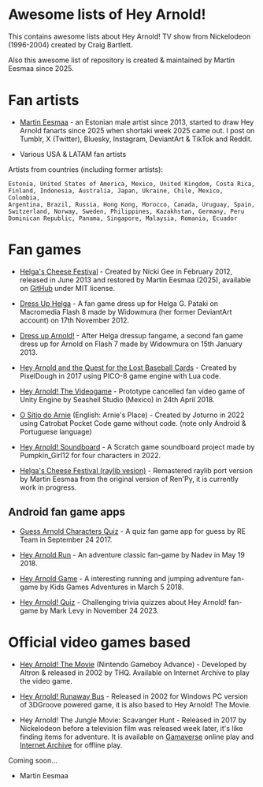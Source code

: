 # Awesome lists of Hey Arnold!

This contains awesome lists about Hey Arnold! TV show from Nickelodeon (1996-2004) created by Craig Bartlett.

Also this awesome list of repository is created & maintained by Martin Eesmaa since 2025.

# Fan artists

- [Martin Eesmaa](https://linktr.ee/martineesmaa) - an Estonian male artist since 2013, started to draw Hey Arnold fanarts since 2025 when shortaki week 2025 came out. I post on Tumblr, X (Twitter), Bluesky, Instagram, DeviantArt & TikTok and Reddit.

- Various USA & LATAM fan artists

Artists from countries (including former artists):

```
Estonia, United States of America, Mexico, United Kingdom, Costa Rica,
Finland, Indonesia, Australia, Japan, Ukraine, Chile, Mexico, Colombia,
Argentina, Brazil, Russia, Hong Kong, Morocco, Canada, Uruguay, Spain,
Switzerland, Norway, Sweden, Philippines, Kazakhstan, Germany, Peru 
Dominican Republic, Panama, Singapore, Malaysia, Romania, Ecuador
```

# Fan games

- [Helga's Cheese Festival](https://martineesmaa.itch.io/hahcf) - Created by Nicki Gee in February 2012, released in June 2013 and restored by Martin Eesmaa (2025), available on [GitHub](https://github.com/MartinEesmaa/HAHCF) under MIT license.

- [Dress Up Helga](https://flashmuseum.org/dress-up-helga/) - A fan game dress up for Helga G. Pataki on Macromedia Flash 8 made by Widowmura (her former DeviantArt account) on 17th November 2012.

- [Dress up Arnold!](https://flashmuseum.org/dressup-arnold/) - After Helga dressup fangame, a second fan game dress up for Arnold on Flash 7 made by Widowmura on 15th January 2013.

- [Hey Arnold and the Quest for the Lost Baseball Cards](https://lexaloffle.com/bbs/?tid=29417) - Created by PixelDough in 2017 using PICO-8 game engine with Lua code.

- [Hey Arnold! The Videogame](https://www.youtube.com/watch?v=oDgQC3P3cvA) - Prototype cancelled fan video game of Unity Engine by Seashell Studio (Mexico) in 24th April 2018.

- [O Sítio do Arnie](https://joturno.itch.io/arnie-ataca-novamente) (English: Arnie's Place) - Created by Joturno in 2022 using Catrobat Pocket Code game without code. (note only Android & Portuguese language)

- [Hey Arnold! Soundboard](https://scratch.mit.edu/projects/667333155/) - A Scratch game soundboard project made by Pumpkin_Girl12 for four characters in 2022.

- [Helga's Cheese Festival (raylib vesion)](https://github.com/MartinEesmaa/hahcf-raylib) - Remastered raylib port version by Martin Eesmaa from the original version of Ren'Py, it is currently work in progress.

## Android fan game apps

- [Guess Arnold Characters Quiz](https://apkpure.com/guess-arnold-characters-quiz/com.reteam.guessarnoldcharactersquiz) - A quiz fan game app for guess by RE Team in September 24 2017.

- [Hey Arnold Run](https://apkpure.com/hey-arnold-run/rush.game.jungle.hey.run) - An adventure classic fan-game by Nadev in May 19 2018.

- [Hey Arnold Game](https://apkpure.com/hey-arnold-game/com.heyarnold.runokil) - A interesting running and jumping adventure fan-game by Kids Games Adventures in March 5 2018.

- [Hey Arnold! Quiz](https://apkpure.com/hey-arnold-quiz/com.donabel.heyarnoldquiz) - Challenging trivia quizzes about Hey Arnold! fan-game by Mark Levy in November 24 2023.

# Official video games based

- [Hey Arnold! The Movie](https://archive.org/details/heyarnold_gba) (Nintendo Gameboy Advance) - Developed by Altron & released in 2002 by THQ. Available on Internet Archive to play the video game.

- [Hey Arnold! Runaway Bus](https://archive.org/details/en_heyarnoldrgame_nick) - Released in 2002 for Windows PC version of 3DGroove powered game, it is also based to Hey Arnold! The Movie.

- Hey Arnold! The Jungle Movie: Scavanger Hunt - Released in 2017 by Nickelodeon before a television film was released week later, it's like finding items for adventure. It is available on [Gamaverse](https://gamaverse.com/hey-arnold-the-jungle-movie-scavenger-hunt-game/) online play and [Internet Archive](https://archive.org/details/hatjmsh-html5) for offline play.

Coming soon...

- Martin Eesmaa